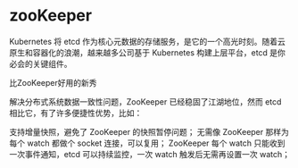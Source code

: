 <!--
 * @Author: tangdaoyong
 * @Date: 2021-02-01 12:07:35
 * @LastEditors: tangdaoyong
 * @LastEditTime: 2021-02-01 12:07:49
 * @Description: zooKeeper
-->
# zooKeeper

Kubernetes 将 etcd 作为核心元数据的存储服务，是它的一个高光时刻。随着云原生和容器化的浪潮，越来越多公司基于 Kubernetes 构建上层平台，etcd 是你必会的关键组件。

比ZooKeeper好用的新秀

解决分布式系统数据一致性问题，ZooKeeper 已经稳固了江湖地位，然而 etcd 相比它，有了许多便捷性优势，比如：

支持增量快照，避免了 ZooKeeper 的快照暂停问题；
无需像 ZooKeeper 那样为每个 watch 都做个 socket 连接，可以复用；
ZooKeeper 每个 watch 只能收到一次事件通知，etcd 可以持续监控，一次 watch 触发后无需再设置一次 watch；